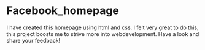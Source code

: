 # Facebook_homepage
I have created this homepage using html and css. I felt very great to do this, this project boosts me to strive more into webdevelopment.
Have a look and share your feedback!
